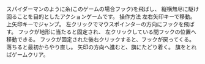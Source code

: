 スパイダーマンのように糸(このゲームの場合フック)を飛ばし、
縦横無尽に駆け回ることを目的としたアクションゲームです。
操作方法
左右矢印キーで移動。
上矢印キーでジャンプ。
左クリックでマウスポインターの方向にフックを飛ばす。
フックが地形に当たると固定され、
左クリックしている間フックの位置へ移動できる。
フックが固定された後右クリックすると、フックが戻ってくる。
落ちると最初からやり直し。
矢印の方向へ進むと、旗にたどり着く。
旗をとればゲームクリア。
